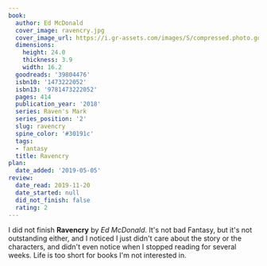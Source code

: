 ```yaml
---
book:
  author: Ed McDonald
  cover_image: ravencry.jpg
  cover_image_url: https://i.gr-assets.com/images/S/compressed.photo.goodreads.com/books/1523487579l/39804476._SY475_.jpg
  dimensions:
    height: 24.0
    thickness: 3.9
    width: 16.2
  goodreads: '39804476'
  isbn10: '1473222052'
  isbn13: '9781473222052'
  pages: 414
  publication_year: '2018'
  series: Raven's Mark
  series_position: '2'
  slug: ravencry
  spine_color: '#30191c'
  tags:
  - fantasy
  title: Ravencry
plan:
  date_added: '2019-05-05'
review:
  date_read: 2019-11-20
  date_started: null
  did_not_finish: false
  rating: 2
---
```


I did not finish **Ravencry** by *Ed McDonald*. It's not bad Fantasy, but it's not outstanding either, and I noticed I just didn't care about the story or the characters, and didn't even notice when I stopped reading for several weeks. Life is too short for books I'm not interested in.
